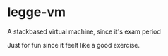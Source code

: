 # legge-vm
A stackbased virtual machine, since it's exam period

Just for fun since it feelt like a good exercise. 
